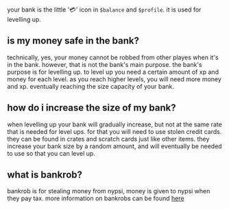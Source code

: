 <script>
  import DocsTemplate from "$lib/components/docs/DocsTemplate.svelte"
  import ItemModal from "$lib/components/docs/ItemModal.svelte"
</script>

<DocsTemplate title='bank' />

your bank is the little '💳' icon in `$balance` and `$profile`. it is used for levelling up.

## is my money safe in the bank?

technically, yes, your money cannot be robbed from other playes when it's in the bank. however, that is not the bank's main purpose. the bank's purpose is for levelling up. to level up you need a certain amount of xp and money for each level. as you reach higher levels, you will need more money and xp. eventually reaching the size capacity of your bank.

## how do i increase the size of my bank?

when levelling up your bank will gradually increase, but not at the same rate that is needed for level ups. for that you will need to use <ItemModal item="stolen_credit_card">stolen credit cards</ItemModal>. they can be found in crates and scratch cards just like other items. they increase your bank size by a random amount, and will eventually be needed to use so that you can level up.

## what is bankrob?

bankrob is for stealing money from nypsi, money is given to nypsi when they pay tax. more information on bankrobs can be found [here](/docs/economy/bankrob)
